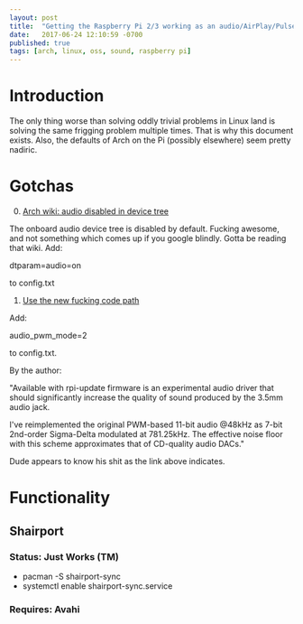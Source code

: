 ```yaml
---
layout: post
title:  "Getting the Raspberry Pi 2/3 working as an audio/AirPlay/Pulse sink (using Arch)"
date:   2017-06-24 12:10:59 -0700
published: true
tags: [arch, linux, oss, sound, raspberry pi]
---
```


# Introduction

The only thing worse than solving oddly trivial problems in Linux land is solving the same frigging problem multiple times. That is why this document exists. Also, the defaults of Arch on the Pi (possibly elsewhere) seem pretty nadiric.

# Gotchas

0. [Arch wiki: audio disabled in device tree](https://wiki.archlinux.org/index.php/Raspberry_Pi#Audio)

The onboard audio device tree is disabled by default. Fucking awesome, and not something which comes up if you google blindly. Gotta be reading that wiki. Add:

dtparam=audio=on

to config.txt

1. [Use the new fucking code path](https://www.raspberrypi.org/forums/viewtopic.php?f=29&t=136445)

Add:

audio_pwm_mode=2

to config.txt.

By the author:

"Available with rpi-update firmware is an experimental audio driver that should significantly increase the quality of sound produced by the 3.5mm audio jack.

I've reimplemented the original PWM-based 11-bit audio @48kHz as 7-bit 2nd-order Sigma-Delta modulated at 781.25kHz. The effective noise floor with this scheme approximates that of CD-quality audio DACs."

Dude appears to know his shit as the link above indicates.

# Functionality

## Shairport

### Status: Just Works (TM)

* pacman -S shairport-sync
* systemctl enable shairport-sync.service

### Requires: Avahi
